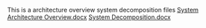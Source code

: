 This is a architecture overview system decomposition files
[System Architecture Overview.docx](https://github.com/user-attachments/files/20354226/System.Architecture.Overview.docx)
[System Decomposition.docx](https://github.com/user-attachments/files/20354223/System.Decomposition.docx)
